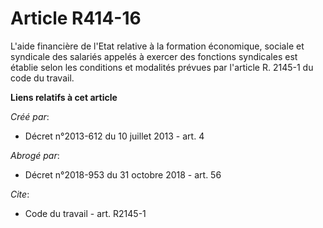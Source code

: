 # Article R414-16

L'aide financière de l'Etat relative à la formation économique, sociale et syndicale des salariés appelés à exercer des
fonctions syndicales est établie selon les conditions et modalités prévues par l'article R. 2145-1 du code du travail.

**Liens relatifs à cet article**

_Créé par_:

  - Décret n°2013-612 du 10 juillet 2013 - art. 4

_Abrogé par_:

  - Décret n°2018-953 du 31 octobre 2018 - art. 56

_Cite_:

  - Code du travail - art. R2145-1
